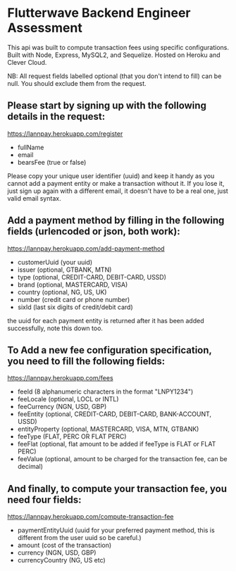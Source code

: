 # Flutterwave Backend Engineer Assessment

This api was built to compute transaction fees using specific configurations. Built with Node, Express, MySQL2, and Sequelize. Hosted on Heroku and Clever Cloud.

NB: All request fields labelled optional (that you don't intend to fill) can be null. You should exclude them from the request.

## Please start by signing up with the following details in the request:

https://lannpay.herokuapp.com/register

- fullName
- email
- bearsFee (true or false)

Please copy your unique user identifier (uuid) and keep it handy as you cannot add a payment entity or make a transaction without it. If you lose it, just sign up again with a different email, it doesn't have to be a real one, just valid email syntax.

## Add a payment method by filling in the following fields (urlencoded or json, both work):

https://lannpay.herokuapp.com/add-payment-method

- customerUuid (your uuid)
- issuer (optional, GTBANK, MTN)
- type (optional, CREDIT-CARD, DEBIT-CARD, USSD)
- brand (optional, MASTERCARD, VISA)
- country (optional, NG, US, UK)
- number (credit card or phone number)
- sixId (last six digits of credit/debit card)

the uuid for each payment entity is returned after it has been added successfully, note this down too.

## To Add a new fee configuration specification, you need to fill the following fields:

https://lannpay.herokuapp.com/fees

- feeId (8 alphanumeric characters in the format "LNPY1234")
- feeLocale (optional, LOCL or INTL)
- feeCurrency (NGN, USD, GBP)
- feeEntity (optional, CREDIT-CARD, DEBIT-CARD, BANK-ACCOUNT, USSD)
- entityProperty (optional, MASTERCARD, VISA, MTN, GTBANK)
- feeType (FLAT, PERC OR FLAT PERC)
- feeFlat (optional, flat amount to be added if feeType is FLAT or FLAT PERC)
- feeValue (optional, amount to be charged for the transaction fee, can be decimal)

## And finally, to compute your transaction fee, you need four fields:

https://lannpay.herokuapp.com/compute-transaction-fee

- paymentEntityUuid (uuid for your preferred payment method, this is different from the user uuid so be careful.)
- amount (cost of the transaction)
- currency (NGN, USD, GBP)
- currencyCountry (NG, US etc)
